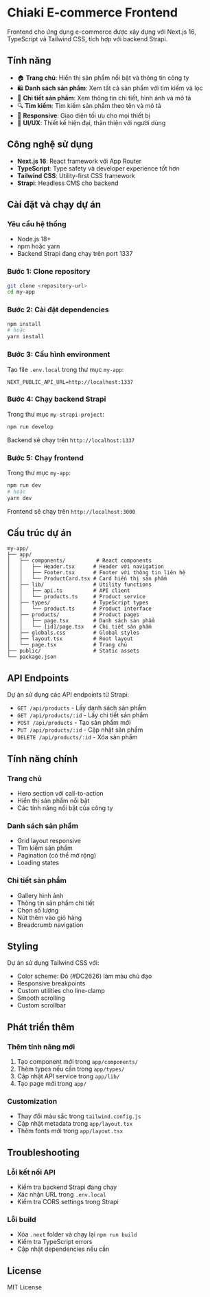 # Chiaki E-commerce Frontend

Frontend cho ứng dụng e-commerce được xây dựng với Next.js 16, TypeScript và Tailwind CSS, tích hợp với backend Strapi.

## Tính năng

- 🏠 **Trang chủ**: Hiển thị sản phẩm nổi bật và thông tin công ty
- 🛍️ **Danh sách sản phẩm**: Xem tất cả sản phẩm với tìm kiếm và lọc
- 📱 **Chi tiết sản phẩm**: Xem thông tin chi tiết, hình ảnh và mô tả
- 🔍 **Tìm kiếm**: Tìm kiếm sản phẩm theo tên và mô tả
- 📱 **Responsive**: Giao diện tối ưu cho mọi thiết bị
- 🎨 **UI/UX**: Thiết kế hiện đại, thân thiện với người dùng

## Công nghệ sử dụng

- **Next.js 16**: React framework với App Router
- **TypeScript**: Type safety và developer experience tốt hơn
- **Tailwind CSS**: Utility-first CSS framework
- **Strapi**: Headless CMS cho backend

## Cài đặt và chạy dự án

### Yêu cầu hệ thống

- Node.js 18+ 
- npm hoặc yarn
- Backend Strapi đang chạy trên port 1337

### Bước 1: Clone repository

```bash
git clone <repository-url>
cd my-app
```

### Bước 2: Cài đặt dependencies

```bash
npm install
# hoặc
yarn install
```

### Bước 3: Cấu hình environment

Tạo file `.env.local` trong thư mục `my-app`:

```env
NEXT_PUBLIC_API_URL=http://localhost:1337
```

### Bước 4: Chạy backend Strapi

Trong thư mục `my-strapi-project`:

```bash
npm run develop
```

Backend sẽ chạy trên `http://localhost:1337`

### Bước 5: Chạy frontend

Trong thư mục `my-app`:

```bash
npm run dev
# hoặc
yarn dev
```

Frontend sẽ chạy trên `http://localhost:3000`

## Cấu trúc dự án

```
my-app/
├── app/
│   ├── components/          # React components
│   │   ├── Header.tsx      # Header với navigation
│   │   ├── Footer.tsx      # Footer với thông tin liên hệ
│   │   └── ProductCard.tsx # Card hiển thị sản phẩm
│   ├── lib/                # Utility functions
│   │   ├── api.ts          # API client
│   │   └── products.ts     # Product service
│   ├── types/              # TypeScript types
│   │   └── product.ts      # Product interface
│   ├── products/           # Product pages
│   │   ├── page.tsx        # Danh sách sản phẩm
│   │   └── [id]/page.tsx   # Chi tiết sản phẩm
│   ├── globals.css         # Global styles
│   ├── layout.tsx          # Root layout
│   └── page.tsx            # Trang chủ
├── public/                 # Static assets
└── package.json
```

## API Endpoints

Dự án sử dụng các API endpoints từ Strapi:

- `GET /api/products` - Lấy danh sách sản phẩm
- `GET /api/products/:id` - Lấy chi tiết sản phẩm
- `POST /api/products` - Tạo sản phẩm mới
- `PUT /api/products/:id` - Cập nhật sản phẩm
- `DELETE /api/products/:id` - Xóa sản phẩm

## Tính năng chính

### Trang chủ
- Hero section với call-to-action
- Hiển thị sản phẩm nổi bật
- Các tính năng nổi bật của công ty

### Danh sách sản phẩm
- Grid layout responsive
- Tìm kiếm sản phẩm
- Pagination (có thể mở rộng)
- Loading states

### Chi tiết sản phẩm
- Gallery hình ảnh
- Thông tin sản phẩm chi tiết
- Chọn số lượng
- Nút thêm vào giỏ hàng
- Breadcrumb navigation

## Styling

Dự án sử dụng Tailwind CSS với:
- Color scheme: Đỏ (#DC2626) làm màu chủ đạo
- Responsive breakpoints
- Custom utilities cho line-clamp
- Smooth scrolling
- Custom scrollbar

## Phát triển thêm

### Thêm tính năng mới
1. Tạo component mới trong `app/components/`
2. Thêm types nếu cần trong `app/types/`
3. Cập nhật API service trong `app/lib/`
4. Tạo page mới trong `app/`

### Customization
- Thay đổi màu sắc trong `tailwind.config.js`
- Cập nhật metadata trong `app/layout.tsx`
- Thêm fonts mới trong `app/layout.tsx`

## Troubleshooting

### Lỗi kết nối API
- Kiểm tra backend Strapi đang chạy
- Xác nhận URL trong `.env.local`
- Kiểm tra CORS settings trong Strapi

### Lỗi build
- Xóa `.next` folder và chạy lại `npm run build`
- Kiểm tra TypeScript errors
- Cập nhật dependencies nếu cần

## License

MIT License